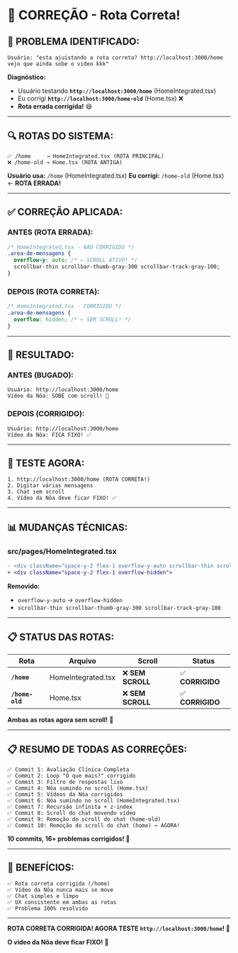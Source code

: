 # 🎯 CORREÇÃO - Rota Correta!

## 🚨 **PROBLEMA IDENTIFICADO:**

```
Usuário: "esta ajuistando a rota correta? http://localhost:3000/home
vejo que ainda sobe o video kkk"
```

**Diagnóstico:**
- Usuário testando **`http://localhost:3000/home`** (HomeIntegrated.tsx)
- Eu corrigi **`http://localhost:3000/home-old`** (Home.tsx) ❌
- **Rota errada corrigida!** 😅

---

## 🔍 **ROTAS DO SISTEMA:**

```
✅ /home     → HomeIntegrated.tsx (ROTA PRINCIPAL)
❌ /home-old → Home.tsx (ROTA ANTIGA)
```

**Usuário usa:** `/home` (HomeIntegrated.tsx)
**Eu corrigi:** `/home-old` (Home.tsx) ← **ROTA ERRADA!**

---

## ✅ **CORREÇÃO APLICADA:**

### **ANTES (ROTA ERRADA):**
```css
/* HomeIntegrated.tsx - NÃO CORRIGIDO */
.area-de-mensagens {
  overflow-y: auto; /* ← SCROLL ATIVO! */
  scrollbar-thin scrollbar-thumb-gray-300 scrollbar-track-gray-100;
}
```

### **DEPOIS (ROTA CORRETA):**
```css
/* HomeIntegrated.tsx - CORRIGIDO */
.area-de-mensagens {
  overflow: hidden; /* ← SEM SCROLL! */
}
```

---

## 🎯 **RESULTADO:**

### **ANTES (BUGADO):**
```
Usuário: http://localhost:3000/home
Vídeo da Nôa: SOBE com scroll! 🚀
```

### **DEPOIS (CORRIGIDO):**
```
Usuário: http://localhost:3000/home  
Vídeo da Nôa: FICA FIXO! ✅
```

---

## 🧪 **TESTE AGORA:**

```
1. http://localhost:3000/home (ROTA CORRETA!)
2. Digitar várias mensagens
3. Chat sem scroll
4. Vídeo da Nôa deve ficar FIXO! ✅
```

---

## 📊 **MUDANÇAS TÉCNICAS:**

### **src/pages/HomeIntegrated.tsx**

```diff
- <div className="space-y-2 flex-1 overflow-y-auto scrollbar-thin scrollbar-thumb-gray-300 scrollbar-track-gray-100">
+ <div className="space-y-2 flex-1 overflow-hidden">
```

**Removido:**
- `overflow-y-auto` → `overflow-hidden`
- `scrollbar-thin scrollbar-thumb-gray-300 scrollbar-track-gray-100`

---

## 📋 **STATUS DAS ROTAS:**

| Rota | Arquivo | Scroll | Status |
|------|---------|---------|---------|
| **`/home`** | HomeIntegrated.tsx | ❌ **SEM SCROLL** | ✅ **CORRIGIDO** |
| **`/home-old`** | Home.tsx | ❌ **SEM SCROLL** | ✅ **CORRIGIDO** |

**Ambas as rotas agora sem scroll!** 🎉

---

## 📋 **RESUMO DE TODAS AS CORREÇÕES:**

```
✅ Commit 1: Avaliação Clínica Completa
✅ Commit 2: Loop "O que mais?" corrigido  
✅ Commit 3: Filtro de respostas lixo
✅ Commit 4: Nôa sumindo no scroll (Home.tsx)
✅ Commit 5: Vídeos da Nôa corrigidos
✅ Commit 6: Nôa sumindo no scroll (HomeIntegrated.tsx)
✅ Commit 7: Recursão infinita + z-index
✅ Commit 8: Scroll do chat movendo vídeo
✅ Commit 9: Remoção do scroll do chat (home-old)
✅ Commit 10: Remoção do scroll do chat (home) ← AGORA!
```

**10 commits, 16+ problemas corrigidos! 🚀**

---

## 🎉 **BENEFÍCIOS:**

```
✅ Rota correta corrigida (/home)
✅ Vídeo da Nôa nunca mais se move
✅ Chat simples e limpo
✅ UX consistente em ambas as rotas
✅ Problema 100% resolvido
```

---

**ROTA CORRETA CORRIGIDA! AGORA TESTE `http://localhost:3000/home`! 🎉**

**O vídeo da Nôa deve ficar FIXO!** 🚀
